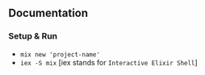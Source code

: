## Documentation

### Setup & Run

* `mix new 'project-name'`
* `iex -S mix` [iex stands for `Interactive Elixir Shell`]